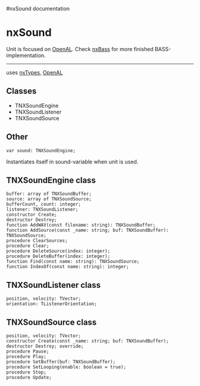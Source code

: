 #nxSound documentation

# nxSound #
Unit is focused on [OpenAL](http://www.noeska.com/doal/). Check [nxBass](nxBass.md) for more finished BASS-implementation.

---

uses [nxTypes](nxTypes.md), [OpenAL](http://www.noeska.com/doal/)

## Classes ##
  * TNXSoundEngine
  * TNXSoundListener
  * TNXSoundSource

## Other ##
```
var sound: TNXSoundEngine;
```
Instantiates itself in sound-variable when unit is used.

## TNXSoundEngine class ##

```
buffer: array of TNXSoundBuffer;
source: array of TNXSoundSource;
bufferCount, count: integer;
listener: TNXSoundListener;
constructor Create;
destructor Destroy;
function AddWAV(const filename: string): TNXSoundBuffer;
function AddSource(const _name: string; buf: TNXSoundBuffer): TNXSoundSource;
procedure ClearSources;
procedure Clear;
procedure DeleteSource(index: integer);
procedure DeleteBuffer(index: integer);
function Find(const name: string): TNXSoundSource;
function IndexOf(const name: string): integer;
```

## TNXSoundListener class ##

```
position, velocity: TVector;
orientation: TListenerOrientation;
```

## TNXSoundSource class ##

```
position, velocity: TVector;
constructor Create(const _name: string; buf: TNXSoundBuffer);
destructor Destroy; override;
procedure Pause;
procedure Play;
procedure SetBuffer(buf: TNXSoundBuffer);
procedure SetLooping(enable: boolean = true);
procedure Stop;
procedure Update;
```